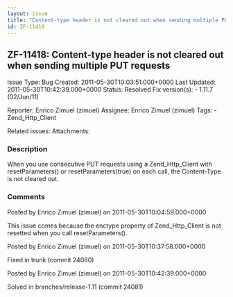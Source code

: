 ```yaml
---
layout: issue
title: "Content-type header is not cleared out when sending multiple PUT requests"
id: ZF-11418
---
```


ZF-11418: Content-type header is not cleared out when sending multiple PUT requests
-----------------------------------------------------------------------------------

 Issue Type: Bug Created: 2011-05-30T10:03:51.000+0000 Last Updated: 2011-05-30T10:42:39.000+0000 Status: Resolved Fix version(s): - 1.11.7 (02/Jun/11)
 
 Reporter:  Enrico Zimuel (zimuel)  Assignee:  Enrico Zimuel (zimuel)  Tags: - Zend\_Http\_Client
 
 Related issues: 
 Attachments: 
### Description

When you use consecutive PUT requests using a Zend\_Http\_Client with resetParameters() or resetParameters(true) on each call, the Content-Type is not cleared out.

 

 

### Comments

Posted by Enrico Zimuel (zimuel) on 2011-05-30T10:04:59.000+0000

This issue comes because the enctype property of Zend\_Http\_Client is not resetted when you call resetParameters().

 

 

Posted by Enrico Zimuel (zimuel) on 2011-05-30T10:37:58.000+0000

Fixed in trunk (commit 24080)

 

 

Posted by Enrico Zimuel (zimuel) on 2011-05-30T10:42:39.000+0000

Solved in branches/release-1.11 (commit 24081)

 

 